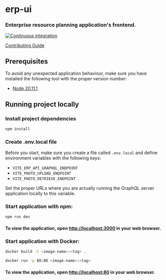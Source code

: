 erp-ui
============

### Enterprise resource planning application's frontend.

[![Continuous integration](https://github.com/Netsurfclub/erp-ui/actions/workflows/build.yml/badge.svg)](https://github.com/Netsurfclub/erp-ui/actions/workflows/build.yml)

[Contributing Guide](.github/CONTRIBUTING.md)

Prerequisites
-------------

To avoid any unexpected application behaviour, make sure you have installed the following tool with the proper version number:

- [Node 20.11.1](https://nodejs.org/en/blog/release/v20.11.1)

Running project locally
-----------------------

### Install project dependencies

```bash
npm install
```

### Create .env.local file

Before you start, make sure you create a file called `.env.local` and define environment variables with the following keys:
- `VITE_ERP_API_GRAPHQL_ENDPOINT`
- `VITE_PHOTO_UPLOAD_ENDPOINT`
- `VITE_PHOTO_RETRIEVE_ENDPOINT`

Set the proper URLs where you are actually running the GraphQL server application locally to this variable.

### Start application with npm:

```bash
npm run dev
```

#### To view the application, open [http://localhost:3000](http://localhost:3000) in your web browser.

### Start application with Docker:

```bash
docker build -t <image-name>:<tag> .

docker run -p 80:80 <image-name>:<tag>
```

#### To view the application, open [http://localhost:80](http://localhost:80) in your web browser.
